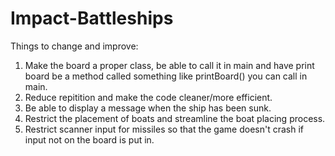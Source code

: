 # Impact-Battleships

Things to change and improve:
1. Make the board a proper class, be able to call it in main and have print board be a method called something like printBoard() you can call in main.
2. Reduce repitition and make the code cleaner/more efficient.
3. Be able to display a message when the ship has been sunk.
4. Restrict the placement of boats and streamline the boat placing process.
5. Restrict scanner input for missiles so that the game doesn't crash if input not on the board is put in.
